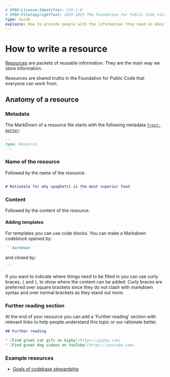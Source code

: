 ```yaml
---
# SPDX-License-Identifier: CC0-1.0
# SPDX-FileCopyrightText: 2019-2023 The Foundation for Public Code <info@publiccode.net>
type: Guide
explains: How to provide people with the information they need on About
---
```


# How to write a resource

[Resources](../../glossary/resource-definition.md) are packets of reusable information.
They are the main way we store information.

Resources are shared truths in the Foundation for Public Code that everyone can work from.

## Anatomy of a resource

### Metadata

The MarkDown of a resource file starts with the following metadata [`front-matter`](https://jekyllrb.com/docs/front-matter/):

```markdown
---
type: Resource
---
```

### Name of the resource

Followed by the name of the resource:

```markdown

# Rationale for why spaghetti is the most superior food

```

### Content

Followed by the content of the resource.

#### Adding templates

For templates you can use code blocks. You can make a Markdown codeblock opened by:

````markdown
```markdown
````

and closed by:

````markdown
```
````

If you want to indicate where things need to be filled in you can use curly braces, `{` and `}`, to show where the content can be added.
Curly braces are preferred over square brackets since they do not clash with markdown syntax and over normal brackets as they stand out more.

### Further reading section

At the end of your resource you can add a 'Further reading' section with relevant links to help people understand this topic or our rationale better.

```markdown
## Further reading

* [Find great cat gifs on Giphy](https://giphy.com)
* [Find great dog videos on YouTube](https://youtube.com)
```

### Example resources

* [Goals of codebase stewardship](../codebase-stewardship/goals.md)
